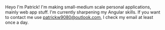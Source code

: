 Heyo I'm Patrick! I'm making small-medium scale personal applications, mainly web app stuff. I'm currently sharpening my Angular skills.
If you want to contact me use patrickw9080@outlook.com, I check my email at least once a day.

<!---
Patnonymous/Patnonymous is a ✨ special ✨ repository because its `README.md` (this file) appears on your GitHub profile.
You can click the Preview link to take a look at your changes.
--->
